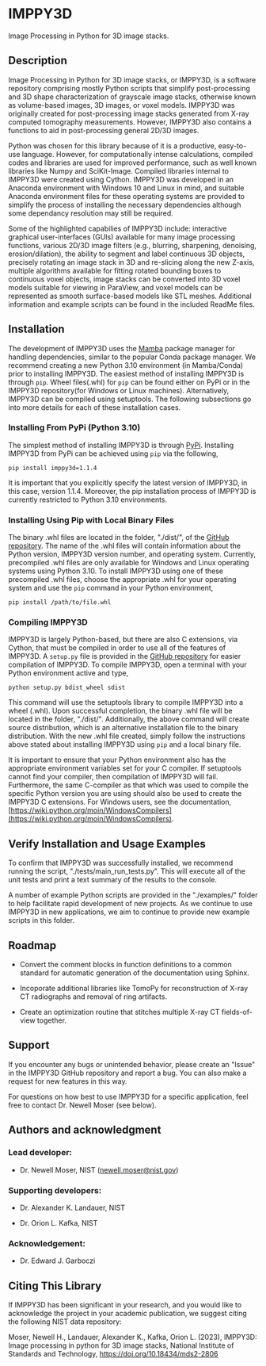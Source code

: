 # IMPPY3D

Image Processing in Python for 3D image stacks.

## Description
Image Processing in Python for 3D image stacks, or IMPPY3D, is a software
repository comprising mostly Python scripts that simplify post-processing and
3D shape characterization of grayscale image stacks, otherwise known as
volume-based images, 3D images, or voxel models. IMPPY3D was originally created
for post-processing image stacks generated from X-ray computed tomography
measurements. However, IMPPY3D also contains a functions to aid in
post-processing general 2D/3D images. 

Python was chosen for this library because of it is a productive, easy-to-use
language. However, for computationally intense calculations, compiled codes and
libraries are used for improved performance, such as well known libraries like
Numpy and SciKit-Image. Compiled libraries internal to IMPPY3D were created
using Cython. IMPPY3D was developed in an Anaconda environment with Windows 10
and Linux in mind, and suitable Anaconda environment files for these operating
systems are provided to simplify the process of installing the necessary
dependencies although some dependancy resolution may still be required. 

Some of the highlighted capabilies of IMPPY3D include: interactive graphical
user-interfaces (GUIs) available for many image processing functions, various
2D/3D image filters (e.g., blurring, sharpening, denoising, erosion/dilation),
the ability to segment and label continuous 3D objects, precisely rotating an
image stack in 3D and re-slicing along the new Z-axis, multiple algorithms
available for fitting rotated bounding boxes to continuous voxel objects, image
stacks can be converted into 3D voxel models suitable for viewing in ParaView,
and voxel models can be represented as smooth surface-based models like STL
meshes. Additional information and example scripts can be found in the included
ReadMe files.

## Installation 
The development of IMPPY3D uses the [Mamba](https://github.com/conda-forge/miniforge) 
package manager for handling dependencies, similar to the popular Conda package
manager. We recommend creating a new Python 3.10 environment (in Mamba/Conda)
prior to installing IMPPY3D. The easiest method of installing IMPPY3D is
through `pip`. Wheel files(.whl) for `pip` can be found either on PyPi or in
the IMPPY3D repository(for Windows or Linux machines). Alternatively, IMPPY3D
can be compiled using setuptools. The following subsections go into more
details for each of these installation cases.

### Installing From PyPi (Python 3.10)
The simplest method of installing IMPPY3D is through [PyPi](https://pypi.org/project/imppy3d/). 
Installing IMPPY3D from PyPi can be achieved using `pip` via the following,

`pip install imppy3d=1.1.4`

It is important that you explicitly specify the latest version of IMPPY3D, in
this case, version 1.1.4. Moreover, the pip installation process of IMPPY3D is
currently restricted to Python 3.10 environments.

### Installing Using Pip with Local Binary Files
The binary .whl files are located in the folder, "./dist/", of the
[GitHub repository](https://github.com/usnistgov/imppy3d/). The name
of the .whl files will contain information about the Python version, IMPPY3D
version number, and operating system. Currently, precompiled .whl files are
only available for Windows and Linux operating systems using Python 3.10. To
install IMPPY3D using one of these precompiled .whl files, choose the
appropriate .whl for your operating system and use the `pip` command in your
Python environment,

`pip install /path/to/file.whl`

### Compiling IMPPY3D
IMPPY3D is largely Python-based, but there are also C extensions, via Cython,
that must be compiled in order to use all of the features of IMPPY3D. A
`setup.py` file is provided in the [GitHub repository](https://github.com/usnistgov/imppy3d/) for easier compilation of IMPPY3D. To
compile IMPPY3D, open a terminal with your Python environment active and type,

`python setup.py bdist_wheel sdist` 

This command will use the setuptools library to compile IMPPY3D into a wheel
(.whl). Upon successful completion, the binary .whl file will be located in the
folder, "./dist/". Additionally, the above command will create source
distribution, which is an alternative installation file to the binary
distribution. With the new .whl file created, simply follow the instructions
above stated about installing IMPPY3D using `pip` and a local binary file.

It is important to ensure that your Python environment also has the appropriate
environment variables set for your C compiler. If setuptools cannot find your
compiler, then compilation of IMPPY3D will fail. Furthermore, the same
C-compiler as that which was used to compile the specific Python version you
are using should also be used to create the IMPPY3D C extensions. For Windows
users, see the documentation, 
[https://wiki.python.org/moin/WindowsCompilers](https://wiki.python.org/moin/WindowsCompilers).

## Verify Installation and Usage Examples 
To confirm that IMPPY3D was successfully installed, we recommend running the
script, "./tests/main_run_tests.py". This will execute all of the unit tests
and print a text summary of the results to the console.

A number of example Python scripts are provided in the "./examples/" folder to
help facilitate rapid development of new projects. As we continue to use
IMPPY3D in new applications, we aim to continue to provide new example scripts
in this folder. 

## Roadmap
* Convert the comment blocks in function definitions to a common standard for 
automatic generation of the documentation using Sphinx.

* Incoporate additional libraries like TomoPy for reconstruction of X-ray CT 
radiographs and removal of ring artifacts.

* Create an optimization routine that stitches multiple X-ray CT fields-of-view
together.

## Support
If you encounter any bugs or unintended behavior, please create an "Issue" in
the IMPPY3D GitHub repository and report a bug. You can also make a request for
new features in this way. 

For questions on how best to use IMPPY3D for a specific application, feel free
to contact Dr. Newell Moser (see below).  

## Authors and acknowledgment

### Lead developer: 
* Dr. Newell Moser, NIST (newell.moser@nist.gov)

### Supporting developers: 
* Dr. Alexander K. Landauer, NIST

* Dr. Orion L. Kafka, NIST

### Acknowledgement:
* Dr. Edward J. Garboczi

## Citing This Library
If IMPPY3D has been significant in your research, and you would like to acknowledge
the project in your academic publication, we suggest citing the following NIST data
repository:

Moser, Newell H., Landauer, Alexander K., Kafka, Orion L. (2023), IMPPY3D: Image
processing in python for 3D image stacks, National Institute of Standards and
Technology, https://doi.org/10.18434/mds2-2806
